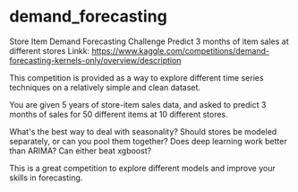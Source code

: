 # demand_forecasting
Store Item Demand Forecasting Challenge Predict 3 months of item sales at different stores
Linkk: https://www.kaggle.com/competitions/demand-forecasting-kernels-only/overview/description

This competition is provided as a way to explore different time series techniques on a relatively simple and clean dataset.

You are given 5 years of store-item sales data, and asked to predict 3 months of sales for 50 different items at 10 different stores.

What's the best way to deal with seasonality? Should stores be modeled separately, or can you pool them together? Does deep learning work better than ARIMA? Can either beat xgboost?

This is a great competition to explore different models and improve your skills in forecasting.
